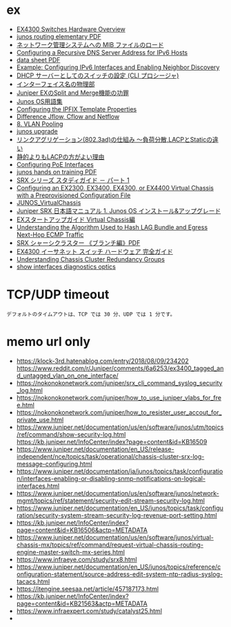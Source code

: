# ex
- [EX4300 Switches Hardware Overview](https://www.juniper.net/documentation/en_US/release-independent/junos/topics/topic-map/ex4300-system-overview.html#ex4300-hardware-overview)
- [junos routing elementary PDF](https://www.juniper.net/jp/jp/local/pdf/others/jre.pdf)
- [ネットワーク管理システムへの MIB ファイルのロード](https://www.juniper.net/documentation/ja/junos/topics/task/operational/mib-loadng-to-nms-junos-nm.html)
-   [Configuring a Recursive DNS Server Address for IPv6 Hosts](https://www.juniper.net/documentation/us/en/software/junos/icmp/topics/task/recursive-dns-server-address-ipv6-configuring.html)
- [data sheet PDF](https://www.juniper.net/assets/jp/jp/local/pdf/datasheets/1000467-en.pdf)
- [Example: Configuring IPv6 Interfaces and Enabling Neighbor Discovery](https://www.juniper.net/documentation/en_US/junos/topics/topic-map/ipv6-interfaces-neighbor-discovery.html#id-example-configuring-ipv6-interfaces-and-enabling-neighbor-discovery)
-   [DHCP サーバーとしてのスイッチの設定 (CLI プロシージャ)](https://www.juniper.net/documentation/ja/junos/topics/topic-map/dhcp-for-switching-devices.html#id-configuring-a-switch-as-a-dhcp-server-cli-procedure)
- [インターフェイス名の物理部](https://www.juniper.net/documentation/ja/junos/topics/concept/interfaces-interface-naming-overview.html#id-10147130)
- [Juniper EXのSplit and Merge機能の功罪](https://blog.sidetech.jp/2014/12/05/182257)
- [Junos OS用語集](https://www.hs-juniperproducts.jp/guide/junos_words/word.html)
-   [Configuring the IPFIX Template Properties](https://www.juniper.net/documentation/us/en/software/junos/flow-monitoring/topics/concept/services-ipfix-flow-template-flow-aggregation-configuring.html#configuring-inline-j-flow-to-use-ipfix-flow-templates-on-mx-vmx-and-t-series-routers-ex-series-switches-nfx-series-devices-and-srx-devices__id-11332295)
- [Difference Jflow, Cflow and Netflow](https://community.juniper.net/communities/community-home/digestviewer/viewthread?MID=73286)
- [8. VLAN Pooling](https://qiita.com/tokuhy/items/013e5d7ab1c2c17129dd#8-vlan-pooling)
- [junos upgrade](https://www.infraeye.com/study/junos6.html)
- [リンクアグリゲーション(802.3ad)の仕組み 〜負荷分散,LACPとStaticの違い](https://milestone-of-se.nesuke.com/nw-basic/link-aggregation/802-1ax/)
- [静的よりもLACPの方がよい理由](https://network.oreda.net/device/switch/lag.html#%E9%9D%99%E7%9A%84%E3%82%88%E3%82%8A%E3%82%82lacp%E3%81%AE%E6%96%B9%E3%81%8C%E3%82%88%E3%81%84%E7%90%86%E7%94%B1)
- [Configuring PoE Interfaces](https://www.juniper.net/documentation/us/en/software/junos/poe/topics/topic-map/poe-ex-series-configuring.html#id-configuring-poe-interfaces)
- [junos hands on training PDF](https://www.juniper.net/assets/jp/jp/local/pdf/additional-resources/junos-switching-training-ex-qfx-course-jp.pdf)
- [SRX シリーズ スタディガイド － パート 1](https://www.juniper.net/assets/jp/jp/local/pdf/others/JNCIS-SEC-1_.pdf)
- [Configuring an EX2300, EX3400, EX4300, or EX4400 Virtual Chassis with a Preprovisioned Configuration File](https://www.juniper.net/documentation/us/en/software/junos/virtual-chassis-qfx/topics/task/virtual-chassis-ex4300-configuring.html#id-configuring-an-ex4300-virtual-chassis-with-a-preprovisioned-configuration-file)
- [JUNOS_VirtualChassis](https://klock-3rd.hatenablog.com/entry/2018/06/30/225641)
- [Juniper SRX 日本語マニュアル 1. Junos OS インストール&アップグレード](https://www.juniper.net/assets/jp/jp/local/pdf/additional-resources/junos-installation-upgrade.pdf)
- [EXスタートアップガイド Virtual Chassis編](https://www.juniper.net/assets/jp/jp/local/pdf/additional-resources/exstartup-guide-vc-rev1-202101.pdf)
- [Understanding the Algorithm Used to Hash LAG Bundle and Egress Next-Hop ECMP Traffic](https://www.juniper.net/documentation/us/en/software/junos/interfaces-ethernet-switches/topics/topic-map/switches-interface-aggregated.html#id-understanding-the-algorithm-used-to-hash-lag-bundle-and-egress-nexthop-ecmp-traffic)
- [SRX シャーシクラスター 《ブランチ編》PDF](https://www.juniper.net/assets/jp/jp/local/pdf/others/br_chassis-clustering.pdf)
- [EX4300 イーサネット スイッチ ハードウェア 完全ガイド](https://www.juniper.net/documentation/ja/release-independent/junos/information-products/topic-collections/hardware/ex-series/ex4300/book-hw-ex4300.pdf)
- [Understanding Chassis Cluster Redundancy Groups](https://www.juniper.net/documentation/us/en/software/junos/chassis-cluster-security-devices/topics/topic-map/security-chassis-cluster-redundancy-groups.html#id-understanding-chassis-cluster-redundancy-groups)
- [show interfaces diagnostics optics](https://www.juniper.net/documentation/us/en/software/junos/flow-packet-processing/topics/ref/command/show-interfaces-diagnostics-optics-srx.html)

# TCP/UDP timeout
```
デフォルトのタイムアウトは、TCP では 30 分、UDP では 1 分です。
```
# memo url only

- https://klock-3rd.hatenablog.com/entry/2018/08/09/234202
https://www.reddit.com/r/Juniper/comments/6a6253/ex3400_tagged_and_untagged_vlan_on_one_interface/
- https://nokonokonetwork.com/juniper/srx_cli_command_syslog_security_log.html
- https://nokonokonetwork.com/juniper/how_to_use_juniper_vlabs_for_free.html
- https://nokonokonetwork.com/juniper/how_to_resister_user_accout_for_private_use.html
- https://www.juniper.net/documentation/us/en/software/junos/utm/topics/ref/command/show-security-log.html
https://kb.juniper.net/InfoCenter/index?page=content&id=KB16509
- https://www.juniper.net/documentation/en_US/release-independent/nce/topics/task/operational/chassis-cluster-srx-log-message-configuring.html
- https://www.juniper.net/documentation/ja/junos/topics/task/configuration/interfaces-enabling-or-disabling-snmp-notifications-on-logical-interfaces.html
- https://www.juniper.net/documentation/us/en/software/junos/network-mgmt/topics/ref/statement/security-edit-stream-security-log.html
- https://www.juniper.net/documentation/en_US/junos/topics/task/configuration/security-system-stream-security-log-revenue-port-setting.html
- https://kb.juniper.net/InfoCenter/index?page=content&id=KB16506&actp=METADATA
- https://www.juniper.net/documentation/us/en/software/junos/virtual-chassis-mx/topics/ref/command/request-virtual-chassis-routing-engine-master-switch-mx-series.html
- https://www.infraeye.com/study/srx8.html
- https://www.juniper.net/documentation/en_US/junos/topics/reference/configuration-statement/source-address-edit-system-ntp-radius-syslog-tacacs.html
- https://itengine.seesaa.net/article/457187173.html
- https://kb.juniper.net/InfoCenter/index?page=content&id=KB21563&actp=METADATA
- https://www.infraexpert.com/study/catalyst25.html
- 
<!--stackedit_data:
eyJoaXN0b3J5IjpbMTE0Mzc1NDgxOSwtMTIxMDkzNDA5MywtMT
MxMTkzNjEwNyw2MDQwNTQxNTQsOTgyODczNjU0LC0xMzEwOTI2
MjgzLDc2NTg3NTYwNiwtNzcyNDE0MDY4LDMzNzQxNTAwNCw0Nj
MzNzMzMDNdfQ==
-->